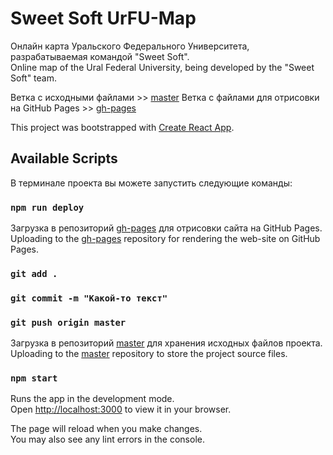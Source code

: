 # Sweet Soft UrFU-Map

Онлайн карта Уральского Федерального Университета, разрабатываемая командой "Sweet Soft".\
Online map of the Ural Federal University, being developed by the "Sweet Soft" team.

Ветка с исходными файлами >> [master](https://github.com/AYDLIOH04/sosw-map/tree/master)
Ветка с файлами для отрисовки на GitHub Pages >> [gh-pages](https://github.com/AYDLIOH04/sosw-map/tree/gh-pages)


This project was bootstrapped with [Create React App](https://github.com/facebook/create-react-app).

## Available Scripts
В терминале проекта вы можете запустить следующие команды:

### `npm run deploy`

Загрузка в репозиторий [gh-pages](https://github.com/AYDLIOH04/sosw-map/tree/gh-pages) для отрисовки сайта на GitHub Pages.\
Uploading to the [gh-pages](https://github.com/AYDLIOH04/sosw-map/tree/gh-pages) repository for rendering the web-site on GitHub Pages.

### `git add .`
### `git commit -m "Какой-то текст"`
### `git push origin master`

Загрузка в репозиторий [master](https://github.com/AYDLIOH04/sosw-map/tree/master) для хранения исходных файлов проекта.\
Uploading to the [master](https://github.com/AYDLIOH04/sosw-map/tree/master) repository to store the project source files.

### `npm start`

Runs the app in the development mode.\
Open [http://localhost:3000](http://localhost:3000) to view it in your browser.

The page will reload when you make changes.\
You may also see any lint errors in the console.

